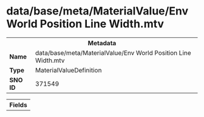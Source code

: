 <h1>data/base/meta/MaterialValue/Env World Position Line Width.mtv</h1><table><tr><th colspan="100%">Metadata</th></tr><tr><td><b>Name</b></td><td>data/base/meta/MaterialValue/Env World Position Line Width.mtv</td></tr><tr><td><b>Type</b></td><td>MaterialValueDefinition</td></tr><tr><td><b>SNO ID</b></td><td>371549</td></tr></table>

<table><tr><th colspan="100%">Fields</th></tr></table>

